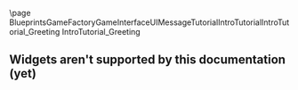 \page BlueprintsGameFactoryGameInterfaceUIMessageTutorialIntroTutorialIntroTutorial_Greeting IntroTutorial_Greeting
## Widgets aren't supported by this documentation (yet)
